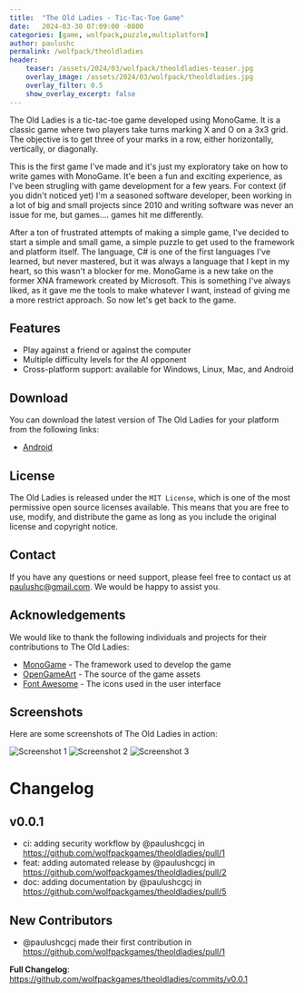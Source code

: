 ```yaml
---
title:  "The Old Ladies - Tic-Tac-Toe Game"
date:   2024-03-30 07:09:00 -0800
categories: [game, wolfpack,puzzle,multiplatform]
author: paulushc
permalink: /wolfpack/theoldladies
header:
    teaser: /assets/2024/03/wolfpack/theoldladies-teaser.jpg
    overlay_image: /assets/2024/03/wolfpack/theoldladies.jpg
    overlay_filter: 0.5
    show_overlay_excerpt: false
---
```

The Old Ladies is a tic-tac-toe game developed using MonoGame. It is a classic game where two players take turns marking X and O on a 3x3 grid. The objective is to get three of your marks in a row, either horizontally, vertically, or diagonally.

<!--more-->

This is the first game I've made and it's just my exploratory take on how to write games with MonoGame. It'e been a fun and exciting experience, as I've been strugling with game development for a few years. For context (if you didn't noticed yet) I'm a seasoned software developer, been working in a lot of big and small projects since 2010 and writing software was never an issue for me, but games.... games hit me differently.

After a ton of frustrated attempts of making a simple game, I've decided to start a simple and small game, a simple puzzle to get used to the framework and platform itself. The language, C# is one of the first languages I've learned, but never mastered, but it was always a language that I kept in my heart, so this wasn't a blocker for me. MonoGame is a new take on the former XNA framework created by Microsoft. This is something I've always liked, as it gave me the tools to make whatever I want, instead of giving me a more restrict approach. So now let's get back to the game.


## Features
- Play against a friend or against the computer
- Multiple difficulty levels for the AI opponent
- Cross-platform support: available for Windows, Linux, Mac, and Android


## Download
You can download the latest version of The Old Ladies for your platform from the following links:

- [Android](https://play.google.com/store/apps/details?id=io.github.paulushcgcj.theoldladies)

## License
The Old Ladies is released under the `MIT License`, which is one of the most permissive open source licenses available. This means that you are free to use, modify, and distribute the game as long as you include the original license and copyright notice.

## Contact
If you have any questions or need support, please feel free to contact us at [paulushc@gmail.com](mailto:paulushc@gmail.com). We would be happy to assist you.

## Acknowledgements
We would like to thank the following individuals and projects for their contributions to The Old Ladies:

- [MonoGame](https://www.monogame.net/) - The framework used to develop the game
- [OpenGameArt](https://opengameart.org/) - The source of the game assets
- [Font Awesome](https://fontawesome.com/) - The icons used in the user interface

## Screenshots
Here are some screenshots of The Old Ladies in action:

![Screenshot 1](/assets/2024/03/wolfpack/oldladies-Screenshot_1.png)
![Screenshot 2](/assets/2024/03/wolfpack/oldladies-Screenshot_2.png)
![Screenshot 3](/assets/2024/03/wolfpack/oldladies-Screenshot_3.png)


# Changelog

## v0.0.1
* ci: adding security workflow by @paulushcgcj in https://github.com/wolfpackgames/theoldladies/pull/1
* feat: adding automated release by @paulushcgcj in https://github.com/wolfpackgames/theoldladies/pull/2
* doc: adding documentation by @paulushcgcj in https://github.com/wolfpackgames/theoldladies/pull/5

## New Contributors
* @paulushcgcj made their first contribution in https://github.com/wolfpackgames/theoldladies/pull/1

**Full Changelog**: https://github.com/wolfpackgames/theoldladies/commits/v0.0.1

<!--version-code:3-->